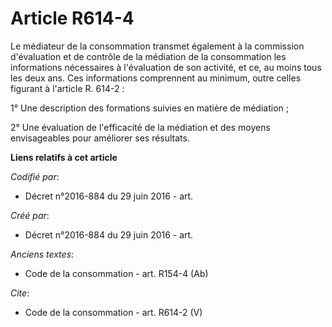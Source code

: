 # Article R614-4

Le médiateur de la consommation transmet également à la commission d'évaluation et de contrôle de la médiation de la
consommation les informations nécessaires à l'évaluation de son activité, et ce, au moins tous les deux ans. Ces informations
comprennent au minimum, outre celles figurant à l'article R. 614-2 : 

1° Une description des formations suivies en matière de médiation ; 

2° Une évaluation de l'efficacité de la médiation et des moyens envisageables pour améliorer ses résultats.

**Liens relatifs à cet article**

_Codifié par_:

  - Décret n°2016-884 du 29 juin 2016 - art.

_Créé par_:

  - Décret n°2016-884 du 29 juin 2016 - art.

_Anciens textes_:

  - Code de la consommation - art. R154-4 (Ab)

_Cite_:

  - Code de la consommation - art. R614-2 (V)
